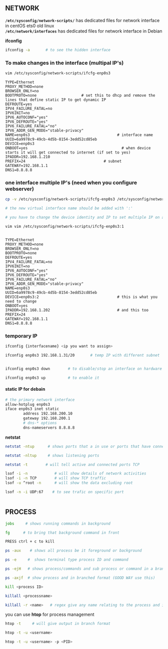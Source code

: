 

## NETWORK

**`/etc/sysconfig/network-scripts/`**  has dedicated files for network interface in centOS ets0 old linux         
**`/etc/network/interfaces`**   has dedicated files for network interface in Debian

**ifconfig**

```bash
ifconfig -a       # to see the hidden interface
```
### To make changes in the interface (multipal IP's)
```bash
vim /etc/sysconfig/network-scripts/ifcfg-enp0s3
```

```
TYPE=Ethernet
PROXY_METHOD=none
BROWSER_ONLY=no
BOOTPROTO=none                    # set this to dhcp and remove the lines that define static IP to get dynamic IP
DEFROUTE=yes
IPV4_FAILURE_FATAL=no
IPV6INIT=no
IPV6_AUTOCONF="yes"
IPV6_DEFROUTE="yes"
IPV6_FAILURE_FATAL="no"
IPV6_ADDR_GEN_MODE="stable-privacy"
NAME=enp0s3                                       # interface name
UUID=6a9978c9-49cb-4d5b-8154-3edd52cd85eb
DEVICE=enp0s3
ONBOOT=yes                                          # when device starts it will get connected to internet (if set to yes)
IPADDR=192.168.1.210
PREFIX=24                                   # subnet
GATEWAY=192.168.1.1
DNS1=8.8.8.8
```

### one interface multiple IP's  (need when you configure webserver)

```bash
cp -v /etc/sysconfig/network-scripts/ifcfg-enp0s3 /etc/sysconfig/network-scripts/ifcfg-enp0s3:1

# the new virtual interface name should be added with ':'  

# you have to change the device identity and IP to set multiple IP on a single interface

vim vim /etc/sysconfig/network-scripts/ifcfg-enp0s3:1
```

```

TYPE=Ethernet
PROXY_METHOD=none
BROWSER_ONLY=no
BOOTPROTO=none
DEFROUTE=yes
IPV4_FAILURE_FATAL=no
IPV6INIT=no
IPV6_AUTOCONF="yes"
IPV6_DEFROUTE="yes"
IPV6_FAILURE_FATAL="no"
IPV6_ADDR_GEN_MODE="stable-privacy"
NAME=enp0s3
UUID=6a9978c9-49cb-4d5b-8154-3edd52cd85eb
DEVICE=enp0s3:2                                   # this is what you need to change
ONBOOT=yes
IPADDR=192.168.1.202                              # and this too
PREFIX=24
GATEWAY=192.168.1.1
DNS1=8.8.8.8

```
### temporary IP

```bash
ifconfig {interfacename} <ip you want to assign>

```

```bash
ifconfig enp0s3 192.168.1.31/20       # temp IP with different subnet
```
```bash

ifconfig enp0s3 down        # to disable/stop an interface on hardware level

ifconfig enp0s3 up          # to enable it
```
#### static IP for debain

```bash
# the primary network interface
allow-hotplug enp0s3
iface enp0s3 inet static
		address 192.168.200.10
		gateway 192.168.200.1
		# dns-* options 
		dns-nameservers 8.8.8.8


```

**netstat**

```bash
netstat -ntup      # shows ports that a in use or ports that have connection established
```
```bash
netstat -nltup     # shows listening ports
```

```bash 
netstat -t        # will tell active and connected ports TCP
```
```bash
lsof -i -n            # will show details of network activities
lsof -i -n TCP        # will show TCP traffic
lsof -u ^root -n      # will show the data excluding root

```
```bash 
lsof -n -i UDP:67    # to see trafic on specific port
```

```bash

```

## PROCESS


```bash
jobs     # shows running commands in background 

fg      # to bring that background command in front

PRESS ctrl + c to kill 
```

```bash
ps -aux    # shows all process be it foreground or background
```

```bash
ps -e     #  shows terminal type process ID and command
```

```bash
ps -ejH   # shows process/commands and sub process or command in a branch format
```
```bash
ps -axjf  # show process and in branched format (GOOD WAY use this)
```
```bash
kill <process ID>
```
```bash
killall <processname>
```
```bash 
killall -r <name>   # regex give any name relating to the process and it will match the regex
```
you can use **htop** for process management

```bash 
htop -t     # will give output in branch format 
```

```bash 
htop -t -u <username>
```

```bash
htop -t -u <username> -p <PID>
```
```bash

```

